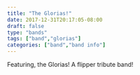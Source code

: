 ```yaml
---
title: "The Glorias!"
date: 2017-12-31T20:17:05-08:00
draft: false
type: "bands"
tags: ["band","glorias"]
categories: ["band","band info"]
---
```


Featuring, the Glorias! A flipper tribute band!